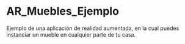 # AR_Muebles_Ejemplo
Ejemplo de una aplicación de realidad aumentada, en la cual puedes instanciar un mueble en cualquier parte de tu casa.
